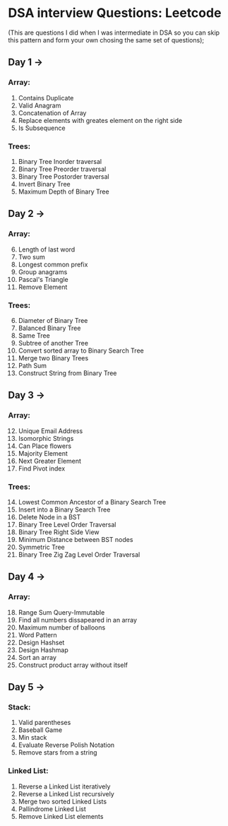 # DSA interview Questions: Leetcode
(This are questions I did when I was intermediate in DSA so you can skip this pattern and form your own chosing the same set of questions);

## Day 1 ->

### Array:
1. Contains Duplicate
2. Valid Anagram
3. Concatenation of Array
4. Replace elements with greates element on the right side
5. Is Subsequence

### Trees:
1. Binary Tree Inorder traversal
2. Binary Tree Preorder traversal
3. Binary Tree Postorder traversal
4. Invert Binary Tree
5. Maximum Depth of Binary Tree 


## Day 2 ->

### Array:
6. Length of last word
7. Two sum
8. Longest common prefix
9. Group anagrams
10. Pascal's Triangle
11. Remove Element

### Trees:
6. Diameter of Binary Tree
7. Balanced Binary Tree
8. Same Tree
9. Subtree of another Tree
10. Convert sorted array to Binary Search Tree
11. Merge two Binary Trees
12. Path Sum
13. Construct String from Binary Tree


## Day 3 -> 

### Array:
12. Unique Email Address
13. Isomorphic Strings
14. Can Place flowers
15. Majority Element
16. Next Greater Element
17. Find Pivot index

### Trees:
14. Lowest Common Ancestor of a Binary Search Tree
15. Insert into a Binary Search Tree
16. Delete Node in a BST
17. Binary Tree Level Order Traversal
18. Binary Tree Right Side View
19. Minimum Distance between BST nodes
20. Symmetric Tree
21. Binary Tree Zig Zag Level Order Traversal

## Day 4 ->

### Array:
18. Range Sum Query-Immutable
19. Find all numbers dissapeared in an array
20. Maximum number of balloons
21. Word Pattern
22. Design Hashset
23. Design Hashmap
24. Sort an array
25. Construct product array without itself


## Day 5 ->

### Stack:
1. Valid parentheses
2. Baseball Game
3. Min stack
4. Evaluate Reverse Polish Notation
5. Remove stars from a string

### Linked List:
1. Reverse a Linked List iteratively
2. Reverse a Linked List recursively
3. Merge two sorted Linked Lists
4. Pallindrome Linked List
5. Remove Linked List elements
